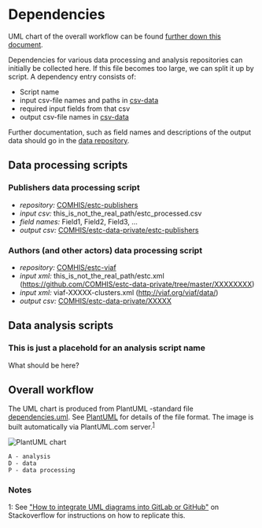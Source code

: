 # Dependencies
UML chart of the overall workflow can be found [further down this document](#overall-workflow).

Dependencies for various data processing and analysis repositories can initially be collected here. If this file becomes too large, we can split it up by script. 
A dependency entry consists of:
* Script name
* input csv-file names and paths in [csv-data](https://github.com/COMHIS/estc-data-private)
* required input fields from that csv
* output csv-file names in [csv-data](https://github.com/COMHIS/estc-data-private)

Further documentation, such as field names and descriptions of the output data should go in the [data repository](https://github.com/COMHIS/estc-data-private).

## Data processing scripts

### Publishers data processing script
* _repository:_ [COMHIS/estc-publishers](https://github.com/COMHIS/estc-publishers)
* _input csv:_ this_is_not_the_real_path/estc_processed.csv
* _field names:_ Field1, Field2, Field3, ...
* _output csv:_ [COMHIS/estc-data-private/estc-publishers](https://github.com/COMHIS/estc-data-private/tree/master/estc-publishers)

### Authors (and other actors) data processing script
* _repository:_ [COMHIS/estc-viaf](https://github.com/COMHIS/estc-viaf)
* _input xml:_ this_is_not_the_real_path/estc.xml (https://github.com/COMHIS/estc-data-private/tree/master/XXXXXXXX)
* _input xml:_ viaf-XXXXX-clusters.xml (http://viaf.org/viaf/data/)
* _output csv:_ [COMHIS/estc-data-private/XXXXX](https://github.com/COMHIS/estc-data-private/tree/master/estc-viaf)

## Data analysis scripts

### This is just a placehold for an analysis script name
What should be here?

## Overall workflow
The UML chart is produced from PlantUML -standard file [dependencies.uml](./dependencies.uml). See [PlantUML](http://plantuml.com/) for details of the file format. The image is built automatically via PlantUML.com server.<sup>[1](#note1)</sup>

![PlantUML chart](http://www.plantuml.com/plantuml/svg/LSqn3i8m34RXdLF00OXtfaeiC206JX0SGoiIfx9_AzUdZ4nFt_GcHpP4gxl3eboZI5ZTpy3g9oBB8xqNpF4C5-Ek44NYtkXylrsk3n877qUtpwlsGIqxnAZ8Abf4UH7_G_fzferRlm00)
```
A - analysis
D - data
P - data processing
```


### Notes
<a name="note1">1</a>: See ["How to integrate UML diagrams into GitLab or GitHub"](https://stackoverflow.com/questions/32203610/how-to-integrate-uml-diagrams-into-gitlab-or-github) on Stackoverflow for instructions on how to replicate this. 
